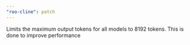```yaml
---
"roo-cline": patch
---
```


Limits the maximum output tokens for all models to 8192 tokens.
This is done to improve performance
